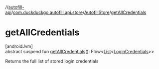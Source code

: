 //[autofill-api](../../../index.md)/[com.duckduckgo.autofill.api.store](../index.md)/[AutofillStore](index.md)/[getAllCredentials](get-all-credentials.md)

# getAllCredentials

[androidJvm]\
abstract suspend fun [getAllCredentials](get-all-credentials.md)(): Flow&lt;[List](https://kotlinlang.org/api/latest/jvm/stdlib/kotlin.collections/-list/index.html)&lt;[LoginCredentials](../../com.duckduckgo.autofill.api.domain.app/-login-credentials/index.md)&gt;&gt;

Returns the full list of stored login credentials

